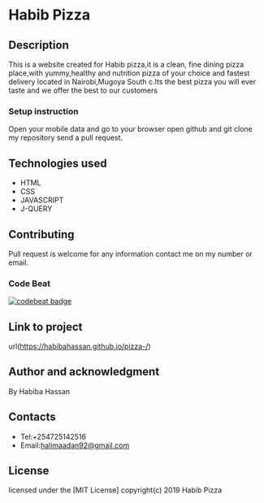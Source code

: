 # Habib Pizza
## Description
 This is a website created for Habib pizza,it is a clean, fine dining pizza place,with yummy,healthy and nutrition pizza of your choice and fastest delivery located in Nairobi,Mugoya South c.Its the best pizza you will ever taste and we offer the best to our customers
### Setup instruction
Open your mobile data and go to your browser open github and git clone my repository send a pull request.
## Technologies used
* HTML
* CSS
* JAVASCRIPT
* J-QUERY
## Contributing
Pull request is welcome for any information contact me on my number or email.
### Code Beat
 [![codebeat badge](https://codebeat.co/badges/59952519-0b99-4c9d-bbd6-0f6c642b544c)](https://codebeat.co/projects/github-com-habibahassan-pizza-master)
## Link to project
url(https://habibahassan.github.io/pizza-/)
## Author and acknowledgment
By Habiba Hassan
## Contacts
* Tel:+254725142516
* Email:halimaadan92@gmail.com
## License
licensed under the [MIT License]
copyright(c) 2019 Habib Pizza
